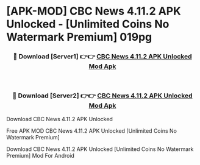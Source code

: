 # [APK-MOD] CBC News 4.11.2 APK Unlocked - [Unlimited Coins No Watermark Premium] 019pg



<div align="center">
<h3>🔴 Download [Server1] 👉👉 <a href="https://momento.my/?title=CBC_News_4.11.2_APK_Unlocked">CBC News 4.11.2 APK Unlocked Mod Apk</a></h3><br>

<h3>🔴 Download [Server2] 👉👉 <a href="https://momento.my/?title=CBC_News_4.11.2_APK_Unlocked">CBC News 4.11.2 APK Unlocked Mod Apk</a></h3>
</div>



Download CBC News 4.11.2 APK Unlocked 

Free APK MOD CBC News 4.11.2 APK Unlocked [Unlimited Coins No Watermark Premium]

Download CBC News 4.11.2 APK Unlocked [Unlimited Coins No Watermark Premium] Mod For Android
